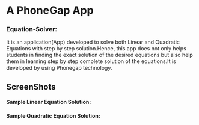 # A PhoneGap App

### Equation-Solver:
It is an application(App) developed to solve both Linear and Quadratic Equations with step by step solution.Hence, this app does not only helps students in finding the exact solution of the desired equations but also help them in learning step by step complete solution of the equations.It is developed by using Phonegap technology.

## ScreenShots

#### Sample Linear Equation Solution:

#### Sample Quadratic Equation Solution:
